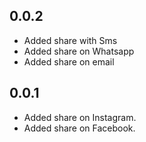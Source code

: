 ## 0.0.2

- Added share with Sms
- Added share on Whatsapp
- Added share on email

## 0.0.1

- Added share on Instagram.
- Added share on Facebook.
